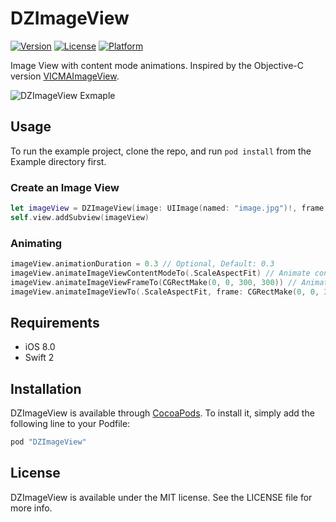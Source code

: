 # DZImageView

[![Version](https://img.shields.io/cocoapods/v/DZImageView.svg?style=flat)](http://cocoapods.org/pods/DZImageView)
[![License](https://img.shields.io/cocoapods/l/DZImageView.svg?style=flat)](http://cocoapods.org/pods/DZImageView)
[![Platform](https://img.shields.io/cocoapods/p/DZImageView.svg?style=flat)](http://cocoapods.org/pods/DZImageView)

Image View with content mode animations. Inspired by the Objective-C version [VICMAImageView](https://github.com/vitoziv/VICMAImageView).

![DZImageView Exmaple](https://i.imgur.com/tQdH10N.gif)

## Usage

To run the example project, clone the repo, and run `pod install` from the Example directory first.

### Create an Image View
```swift
let imageView = DZImageView(image: UIImage(named: "image.jpg")!, frame: CGRectMake(0, 0, 300, 300))
self.view.addSubview(imageView)
```

### Animating
```swift
imageView.animationDuration = 0.3 // Optional, Default: 0.3
imageView.animateImageViewContentModeTo(.ScaleAspectFit) // Animate content mode
imageView.animateImageViewFrameTo(CGRectMake(0, 0, 300, 300)) // Animate frame
imageView.animateImageViewTo(.ScaleAspectFit, frame: CGRectMake(0, 0, 300, 300)) // Animate both content mode and frame
```

## Requirements

* iOS 8.0
* Swift 2

## Installation

DZImageView is available through [CocoaPods](http://cocoapods.org). To install
it, simply add the following line to your Podfile:

```ruby
pod "DZImageView"
```

## License

DZImageView is available under the MIT license. See the LICENSE file for more info.
